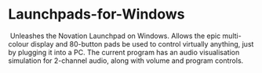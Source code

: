 ﻿# Launchpads-for-Windows
﻿
﻿Unleashes the Novation Launchpad on Windows.
﻿Allows the epic multi-colour display and 80-button pads be used to control virtually anything, just by plugging it into a PC.
﻿The current program has an audio visualisation simulation for 2-channel audio, along with volume and program controls.
